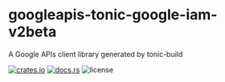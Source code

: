 # googleapis-tonic-google-iam-v2beta

A Google APIs client library generated by tonic-build

[![crates.io](https://img.shields.io/crates/v/googleapis-tonic-google-iam-v2beta)](https://crates.io/crates/googleapis-tonic-google-iam-v2beta)
[![docs.rs](https://img.shields.io/docsrs/googleapis-tonic-google-iam-v2beta)](https://docs.rs/googleapis-tonic-google-iam-v2beta)
![license](https://img.shields.io/crates/l/googleapis-tonic-google-iam-v2beta)
